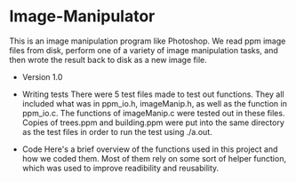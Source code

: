 # Image-Manipulator
This is an image manipulation program like Photoshop. We read ppm image files from disk, perform one of a variety of image manipulation tasks, and then wrote the result back to disk as a new image file.
* Version 1.0

* Writing tests
There were 5 test files made to test out functions. They all included what was in ppm_io.h, imageManip.h, as well as the function in ppm_io.c. The functions of imageManip.c were tested out in these files. Copies of trees.ppm and building.ppm were put into the same directory as the test files in order to run the test using ./a.out.

* Code
Here's a brief overview of the functions used in this project and how we coded them. Most of them rely on some sort of helper function, which was used to improve readibility and reusability.
